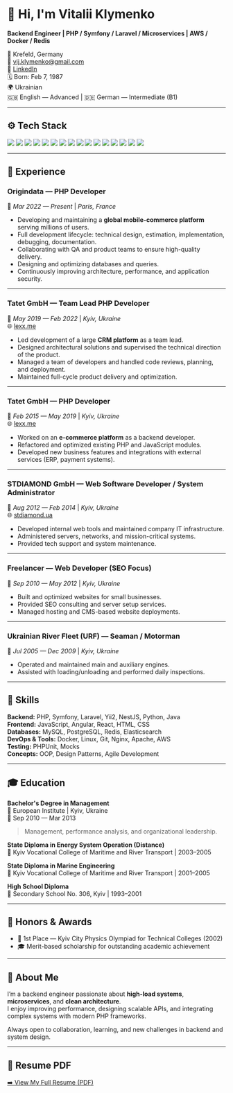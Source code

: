 # 👋 Hi, I'm Vitalii Klymenko

**Backend Engineer | PHP / Symfony / Laravel / Microservices | AWS / Docker / Redis**

📍 Krefeld, Germany  
📧 [vij.klymenko@gmail.com](mailto:vij.klymenko@gmail.com)  
🔗 [LinkedIn](https://www.linkedin.com/in/vij-klymenko/)  
🗓️ Born: Feb 7, 1987  
🌍 Ukrainian  
🇬🇧 English — Advanced | 🇩🇪 German — Intermediate (B1)

---

## ⚙️ Tech Stack

<p align="left">
  <img src="https://img.shields.io/badge/PHP-777BB4?style=for-the-badge&logo=php&logoColor=white"/>
  <img src="https://img.shields.io/badge/Symfony-000000?style=for-the-badge&logo=symfony&logoColor=white"/>
  <img src="https://img.shields.io/badge/Laravel-FF2D20?style=for-the-badge&logo=laravel&logoColor=white"/>
  <img src="https://img.shields.io/badge/NestJS-E0234E?style=for-the-badge&logo=nestjs&logoColor=white"/>
  <img src="https://img.shields.io/badge/JavaScript-F7DF1E?style=for-the-badge&logo=javascript&logoColor=black"/>
  <img src="https://img.shields.io/badge/React-61DAFB?style=for-the-badge&logo=react&logoColor=black"/>
  <img src="https://img.shields.io/badge/MySQL-4479A1?style=for-the-badge&logo=mysql&logoColor=white"/>
  <img src="https://img.shields.io/badge/PostgreSQL-336791?style=for-the-badge&logo=postgresql&logoColor=white"/>
  <img src="https://img.shields.io/badge/Redis-DC382D?style=for-the-badge&logo=redis&logoColor=white"/>
  <img src="https://img.shields.io/badge/Elasticsearch-005571?style=for-the-badge&logo=elasticsearch&logoColor=white"/>
  <img src="https://img.shields.io/badge/Docker-2496ED?style=for-the-badge&logo=docker&logoColor=white"/>
  <img src="https://img.shields.io/badge/Linux-FCC624?style=for-the-badge&logo=linux&logoColor=black"/>
  <img src="https://img.shields.io/badge/AWS-232F3E?style=for-the-badge&logo=amazonaws&logoColor=white"/>
  <img src="https://img.shields.io/badge/Git-F05032?style=for-the-badge&logo=git&logoColor=white"/>
  <img src="https://img.shields.io/badge/Nginx-009639?style=for-the-badge&logo=nginx&logoColor=white"/>
  <img src="https://img.shields.io/badge/Apache-D22128?style=for-the-badge&logo=apache&logoColor=white"/>
</p>

---

## 💼 Experience

### **Origindata — PHP Developer**  
📆 *Mar 2022 — Present* | *Paris, France*  

- Developing and maintaining a **global mobile-commerce platform** serving millions of users.  
- Full development lifecycle: technical design, estimation, implementation, debugging, documentation.  
- Collaborating with QA and product teams to ensure high-quality delivery.  
- Designing and optimizing databases and queries.  
- Continuously improving architecture, performance, and application security.

---

### **Tatet GmbH — Team Lead PHP Developer**  
📆 *May 2019 — Feb 2022* | *Kyiv, Ukraine*  
🌐 [lexx.me](https://lexx.me)

- Led development of a large **CRM platform** as a team lead.  
- Designed architectural solutions and supervised the technical direction of the product.  
- Managed a team of developers and handled code reviews, planning, and deployment.  
- Maintained full-cycle product delivery and optimization.

---

### **Tatet GmbH — PHP Developer**  
📆 *Feb 2015 — May 2019* | *Kyiv, Ukraine*  
🌐 [lexx.me](https://lexx.me)

- Worked on an **e-commerce platform** as a backend developer.  
- Refactored and optimized existing PHP and JavaScript modules.  
- Developed new business features and integrations with external services (ERP, payment systems).  

---

### **STDIAMOND GmbH — Web Software Developer / System Administrator**  
📆 *Aug 2012 — Feb 2014* | *Kyiv, Ukraine*  
🌐 [stdiamond.ua](https://stdiamond.ua)

- Developed internal web tools and maintained company IT infrastructure.  
- Administered servers, networks, and mission-critical systems.  
- Provided tech support and system maintenance.

---

### **Freelancer — Web Developer (SEO Focus)**  
📆 *Sep 2010 — May 2012* | *Kyiv, Ukraine*

- Built and optimized websites for small businesses.  
- Provided SEO consulting and server setup services.  
- Managed hosting and CMS-based website deployments.

---

### **Ukrainian River Fleet (URF) — Seaman / Motorman**  
📆 *Jul 2005 — Dec 2009* | *Kyiv, Ukraine*

- Operated and maintained main and auxiliary engines.  
- Assisted with loading/unloading and performed daily inspections.

---

## 🧠 Skills

**Backend:** PHP, Symfony, Laravel, Yii2, NestJS, Python, Java  
**Frontend:** JavaScript, Angular, React, HTML, CSS  
**Databases:** MySQL, PostgreSQL, Redis, Elasticsearch  
**DevOps & Tools:** Docker, Linux, Git, Nginx, Apache, AWS  
**Testing:** PHPUnit, Mocks  
**Concepts:** OOP, Design Patterns, Agile Development  

---

## 🎓 Education

**Bachelor's Degree in Management**  
📍 European Institute | Kyiv, Ukraine  
📆 Sep 2010 — Mar 2013  
> Management, performance analysis, and organizational leadership.

**State Diploma in Energy System Operation (Distance)**  
📍 Kyiv Vocational College of Maritime and River Transport | 2003–2005  

**State Diploma in Marine Engineering**  
📍 Kyiv Vocational College of Maritime and River Transport | 2001–2005  

**High School Diploma**  
📍 Secondary School No. 306, Kyiv | 1993–2001  

---

## 🏅 Honors & Awards

- 🥇 1st Place — Kyiv City Physics Olympiad for Technical Colleges (2002)  
- 🎓 Merit-based scholarship for outstanding academic achievement

---

## 🧩 About Me

I’m a backend engineer passionate about **high-load systems**, **microservices**, and **clean architecture**.  
I enjoy improving performance, designing scalable APIs, and integrating complex systems with modern PHP frameworks.  

Always open to collaboration, learning, and new challenges in backend and system design.

---

## 📄 Resume PDF

[➡️ View My Full Resume (PDF)](./CV_Vitaliy_Klymenko.pdf)
